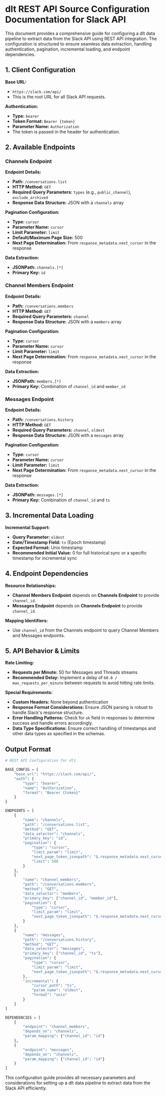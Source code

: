 # dlt REST API Source Configuration Documentation for Slack API

This document provides a comprehensive guide for configuring a dlt data pipeline to extract data from the Slack API using REST API integration. The configuration is structured to ensure seamless data extraction, handling authentication, pagination, incremental loading, and endpoint dependencies.

## 1. Client Configuration

**Base URL:**
- `https://slack.com/api/`
- This is the root URL for all Slack API requests.

**Authentication:**
- **Type:** `bearer`
- **Token Format:** `Bearer {token}`
- **Parameter Name:** `Authorization`
- The token is passed in the header for authentication.

## 2. Available Endpoints

### Channels Endpoint

**Endpoint Details:**
- **Path:** `/conversations.list`
- **HTTP Method:** `GET`
- **Required Query Parameters:** `types` (e.g., `public_channel`), `exclude_archived`
- **Response Data Structure:** JSON with a `channels` array

**Pagination Configuration:**
- **Type:** `cursor`
- **Parameter Name:** `cursor`
- **Limit Parameter:** `limit`
- **Default/Maximum Page Size:** 500
- **Next Page Determination:** From `response_metadata.next_cursor` in the response

**Data Extraction:**
- **JSONPath:** `channels.[*]`
- **Primary Key:** `id`

### Channel Members Endpoint

**Endpoint Details:**
- **Path:** `/conversations.members`
- **HTTP Method:** `GET`
- **Required Query Parameters:** `channel`
- **Response Data Structure:** JSON with a `members` array

**Pagination Configuration:**
- **Type:** `cursor`
- **Parameter Name:** `cursor`
- **Limit Parameter:** `limit`
- **Next Page Determination:** From `response_metadata.next_cursor` in the response

**Data Extraction:**
- **JSONPath:** `members.[*]`
- **Primary Key:** Combination of `channel_id` and `member_id`

### Messages Endpoint

**Endpoint Details:**
- **Path:** `/conversations.history`
- **HTTP Method:** `GET`
- **Required Query Parameters:** `channel`, `oldest`
- **Response Data Structure:** JSON with a `messages` array

**Pagination Configuration:**
- **Type:** `cursor`
- **Parameter Name:** `cursor`
- **Limit Parameter:** `limit`
- **Next Page Determination:** From `response_metadata.next_cursor` in the response

**Data Extraction:**
- **JSONPath:** `messages.[*]`
- **Primary Key:** Combination of `channel_id` and `ts`

## 3. Incremental Data Loading

**Incremental Support:**
- **Query Parameter:** `oldest`
- **Date/Timestamp Field:** `ts` (Epoch timestamp)
- **Expected Format:** Unix timestamp
- **Recommended Initial Value:** 0 for full historical sync or a specific timestamp for incremental sync

## 4. Endpoint Dependencies

**Resource Relationships:**
- **Channel Members Endpoint** depends on **Channels Endpoint** to provide `channel_id`.
- **Messages Endpoint** depends on **Channels Endpoint** to provide `channel_id`.

**Mapping Identifiers:**
- Use `channel_id` from the Channels endpoint to query Channel Members and Messages endpoints.

## 5. API Behavior & Limits

**Rate Limiting:**
- **Requests per Minute:** 50 for Messages and Threads streams
- **Recommended Delay:** Implement a delay of `60.0 / max_requests_per_minute` between requests to avoid hitting rate limits.

**Special Requirements:**
- **Custom Headers:** None beyond authentication
- **Response Format Considerations:** Ensure JSON parsing is robust to handle Slack's response structure.
- **Error Handling Patterns:** Check for `ok` field in responses to determine success and handle errors accordingly.
- **Data Type Specifications:** Ensure correct handling of timestamps and other data types as specified in the schemas.

## Output Format

```python
# REST API Configuration for dlt

BASE_CONFIG = {
    "base_url": "https://slack.com/api/",
    "auth": {
        "type": "bearer",
        "name": "Authorization",
        "format": "Bearer {token}"
    }
}

ENDPOINTS = [
    {
        "name": "channels",
        "path": "/conversations.list",
        "method": "GET",
        "data_selector": "channels",
        "primary_key": "id",
        "pagination": {
            "type": "cursor",
            "limit_param": "limit",
            "next_page_token_jsonpath": "$.response_metadata.next_cursor",
            "limit": 500
        }
    },
    {
        "name": "channel_members",
        "path": "/conversations.members",
        "method": "GET",
        "data_selector": "members",
        "primary_key": ["channel_id", "member_id"],
        "pagination": {
            "type": "cursor",
            "limit_param": "limit",
            "next_page_token_jsonpath": "$.response_metadata.next_cursor"
        }
    },
    {
        "name": "messages",
        "path": "/conversations.history",
        "method": "GET",
        "data_selector": "messages",
        "primary_key": ["channel_id", "ts"],
        "pagination": {
            "type": "cursor",
            "limit_param": "limit",
            "next_page_token_jsonpath": "$.response_metadata.next_cursor"
        },
        "incremental": {
            "cursor_path": "ts",
            "param_name": "oldest",
            "format": "unix"
        }
    }
]

DEPENDENCIES = [
    {
        "endpoint": "channel_members",
        "depends_on": "channels",
        "param_mapping": {"channel_id": "id"}
    },
    {
        "endpoint": "messages",
        "depends_on": "channels",
        "param_mapping": {"channel_id": "id"}
    }
]
```

This configuration guide provides all necessary parameters and considerations for setting up a dlt data pipeline to extract data from the Slack API efficiently.